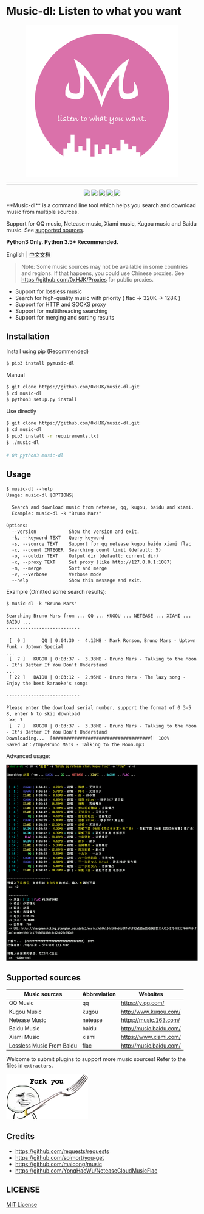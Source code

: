 # Music-dl: Listen to what you want

<p align="center">
    <img src="https://github.com/0xHJK/music-dl/raw/master/docs/logo.png" height="400" alt="music-dl">
</p>
<hr>
<p align="center">
  <a herf="https://travis-ci.org/0xHJK/music-dl.svg">
    <img src="https://travis-ci.org/0xHJK/music-dl.svg">
  </a>
  <a><img src="https://img.shields.io/pypi/pyversions/pymusic-dl.svg"></a>
  <a href="https://codecov.io/gh/0xHJK/music-dl">
    <img src="https://codecov.io/gh/0xHJK/music-dl/branch/master/graph/badge.svg"/>
  </a>
  <a href="https://github.com/0xHJK/music-dl/releases">
    <img src="https://img.shields.io/github/release/0xHJK/music-dl.svg">
  </a>
  <a><img src="https://img.shields.io/github/license/0xHJK/music-dl.svg"></a>
</p>
**Music-dl** is a command line tool which helps you search and download music from multiple sources.

Support for QQ music, Netease music, Xiami music, Kugou music and Baidu music. See [supported sources](#supported-sources).

**Python3 Only. Python 3.5+ Recommended.**

English | [中文文档](https://github.com/0xHJK/music-dl/blob/master/README.md)

> Note: Some music sources may not be available in some countries and regions. If that happens, you could use Chinese proxies. See <https://github.com/0xHJK/Proxies> for public proxies.

- Support for lossless music
- Search for high-quality music with priority ( flac -> 320K -> 128K )
- Support for HTTP and SOCKS proxy
- Support for multithreading searching
- Support for merging and sorting results

## Installation

Install using pip (Recommended)

```bash
$ pip3 install pymusic-dl
```

Manual

```bash
$ git clone https://github.com/0xHJK/music-dl.git
$ cd music-dl
$ python3 setup.py install
```

Use directly

```bash
$ git clone https://github.com/0xHJK/music-dl.git
$ cd music-dl
$ pip3 install -r requirements.txt
$ ./music-dl

# OR python3 music-dl
```

## Usage

```
$ music-dl --help
Usage: music-dl [OPTIONS]

  Search and download music from netease, qq, kugou, baidu and xiami.
  Example: music-dl -k "Bruno Mars"

Options:
  --version            Show the version and exit.
  -k, --keyword TEXT   Query keyword
  -s, --source TEXT    Support for qq netease kugou baidu xiami flac
  -c, --count INTEGER  Searching count limit (default: 5)
  -o, --outdir TEXT    Output dir (default: current dir)
  -x, --proxy TEXT     Set proxy (like http://127.0.0.1:1087)
  -m, --merge          Sort and merge
  -v, --verbose        Verbose mode
  --help               Show this message and exit.
```

Example (Omitted some search results):

```
$ music-dl -k "Bruno Mars"

Searching Bruno Mars from ... QQ ... KUGOU ... NETEASE ... XIAMI ... BAIDU ...
---------------------------

 [  0 ]      QQ | 0:04:30 -  4.13MB - Mark Ronson、Bruno Mars - Uptown Funk - Uptown Special
...
 [  7 ]   KUGOU | 0:03:37 -  3.33MB - Bruno Mars - Talking to the Moon - It's Better If You Don't Understand
...
 [ 22 ]   BAIDU | 0:03:12 -  2.95MB - Bruno Mars - The lazy song - Enjoy the best karaoke's songs

---------------------------

Please enter the download serial number, support the format of 0 3-5 8, enter N to skip download
 >>: 7
 [  7 ]   KUGOU | 0:03:37 -  3.33MB - Bruno Mars - Talking to the Moon - It's Better If You Don't Understand
Downloading...  [####################################]  100%
Saved at：/tmp/Bruno Mars - Talking to the Moon.mp3
```

Advanced usage:

![](https://github.com/0xHJK/music-dl/raw/master/docs/advance.png)

## Supported sources

| Music sources             | Abbreviation | Websites                  |
| ------------------------- | ------------ | ------------------------- |
| QQ Music                  | qq           | <https://y.qq.com/>       |
| Kugou Music               | kugou        | <http://www.kugou.com/>   |
| Netease Music             | netease      | <https://music.163.com/>  |
| Baidu Music               | baidu        | <http://music.baidu.com/> |
| Xiami Music               | xiami        | <https://www.xiami.com/>  |
| Lossless Music From Baidu | flac         | <http://music.baidu.com/> |

Welcome to submit plugins to support more music sources! Refer to the files in `extractors`.

![](https://github.com/0xHJK/music-dl/raw/master/docs/fork.png)

## Credits

- <https://github.com/requests/requests>
- <https://github.com/soimort/you-get>
- <https://github.com/maicong/music>
- <https://github.com/YongHaoWu/NeteaseCloudMusicFlac>

## LICENSE

[MIT License]('https://github.com/0xHJK/music-dl/master/LICENSE')
